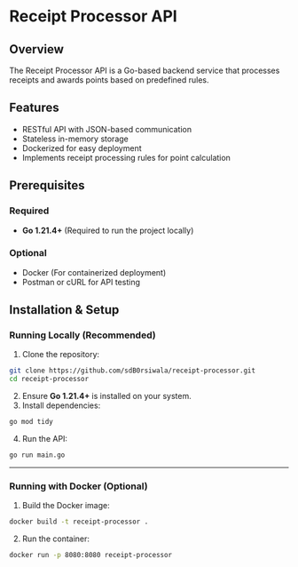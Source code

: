 # Receipt Processor API

## Overview
The Receipt Processor API is a Go-based backend service that processes receipts and awards points based on predefined rules.

## Features
- RESTful API with JSON-based communication
- Stateless in-memory storage
- Dockerized for easy deployment
- Implements receipt processing rules for point calculation

## Prerequisites
### Required
- **Go 1.21.4+** (Required to run the project locally)
### Optional
- Docker (For containerized deployment)
- Postman or cURL for API testing

## **Installation & Setup**

### Running Locally (Recommended)
1. Clone the repository:
```sh
git clone https://github.com/sdB0rsiwala/receipt-processor.git
cd receipt-processor
```

2. Ensure **Go 1.21.4+** is installed on your system.
3. Install dependencies:
```sh
go mod tidy
```

4. Run the API:
```sh
go run main.go 
```

---

### Running with Docker (Optional)
1. Build the Docker image:
```sh
docker build -t receipt-processor . 
```
2. Run the container:
```sh
docker run -p 8080:8080 receipt-processor
```
